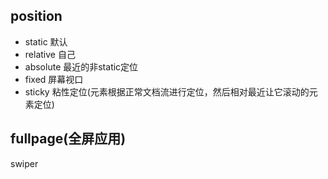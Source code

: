 ## position
 - static 默认
 - relative 自己
 - absolute 最近的非static定位
 - fixed 屏幕视口
 - sticky 粘性定位(元素根据正常文档流进行定位，然后相对最近让它滚动的元素定位)

 ## fullpage(全屏应用)
 swiper